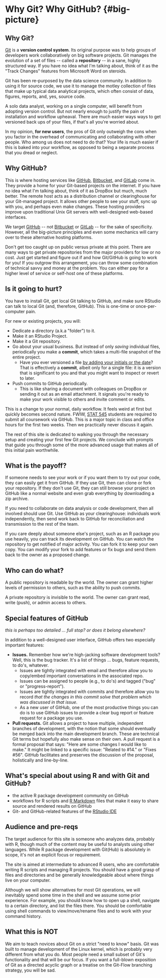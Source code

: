 # Why Git? Why GitHub? {#big-picture}

## Why Git?

[Git](http://git-scm.com) is a __version control system__. Its original purpose was to help groups of developers work collaboratively on big software projects. Git manages the evolution of a set of files -- called a __repository__ -- in a sane, highly structured way. If you have no idea what I'm talking about, think of it as the "Track Changes" features from Microsoft Word on steroids.

Git has been re-purposed by the data science community. In addition to using it for source code, we use it to manage the motley collection of files that make up typical data analytical projects, which often consist of data, figures, reports, and, yes, source code.

A solo data analyst, working on a single computer, will benefit from adopting version control. But not nearly enough to justify the pain of installation and workflow upheaval. There are much easier ways ways to get versioned back ups of your files, if that's all you're worried about.

In my opinion, **for new users**, the pros of Git only outweigh the cons when you factor in the overhead of communicating and collaborating with other people. Who among us does not need to do that? Your life is much easier if this is baked into your workflow, as opposed to being a separate process that you dread or neglect.

## Why GitHub?

This is where hosting services like [GitHub](https://github.com), [Bitbucket](https://bitbucket.org), and [GitLab](https://about.gitlab.com) come in. They provide a home for your Git-based projects on the internet.  If you have no idea what I'm talking about, think of it as DropBox but much, much better. The remote host acts as a distribution channel or clearinghouse for your Git-managed project. It allows other people to see your stuff, sync up with you, and perhaps even make changes. These hosting providers improve upon traditional Unix Git servers with well-designed web-based interfaces.

We target [GitHub](https://github.com) -- not [Bitbucket](https://bitbucket.org) or [GitLab](https://about.gitlab.com) -- for the sake of specificity. However, all the big-picture principles and even some mechanics will carry over to these alternative hosting platforms.

Don't get too caught up on public versus private at this point. There are many ways to get private repositories from the major providers for low or no cost. Just get started and figure out if and how Git/GitHub is going to work for you! If you outgrow this arrangement, you can throw some combination of technical savvy and money at the problem. You can either pay for a higher level of service or self-host one of these platforms.

## Is it going to hurt?

You have to install Git, get local Git talking to GitHub, and make sure RStudio can talk to local Git (and, therefore, GitHub). This is one-time or once-per-computer pain.

For new or existing projects, you will:

  * Dedicate a directory (a.k.a "folder") to it.
  * Make it an RStudio Project.
  * Make it a Git repository.
  * Go about your usual business. But instead of only *saving* individual files, periodically you make a **commit**, which takes a multi-file snapshot of the entire project.
    - Have you ever versioned a file [by adding your initials or the date](http://www.phdcomics.com/comics/archive.php?comicid=1531)? That is effectively a **commit**, albeit only for a single file: it is a version that is significant to you and that you might want to inspect or revert to later.
  * Push commits to GitHub periodically.
    - This is like sharing a document with colleagues on DropBox or sending it out as an email attachment. It signals you're ready to make your work visible to others and invite comment or edits.
  
This is a change to your normal, daily workflow. It feels weird at first but quickly becomes second nature. FWIW, [STAT 545](http://stat545.com) students are required to submit all coursework via GitHub. This is a major topic in class and office hours for the first two weeks. Then we practically never discuss it again.

The rest of this site is dedicated to walking you through the necessary setup and creating your first few Git projects. We conclude with prompts that guide you through some of the more advanced usage that makes all of this initial pain worthwhile.

## What is the payoff?

If someone needs to see your work or if you want them to try out your code, they can easily get it from GitHub. If they use Git, then can clone or fork your repository. If they don't use Git, they can still browse your project on GitHub like a normal website and even grab everything by downloading a zip archive.

If you need to collaborate on data analysis or code development, then all involved should use Git. Use GitHub as your clearinghouse: individuals work independently, then send work back to GitHub for reconciliation and transmission to the rest of the team.

If you care deeply about someone else's project, such as an R package you use heavily, you can track its development on GitHub. You can watch the repository to get notified of major activity. You can fork it to keep your own copy. You can modify your fork to add features or fix bugs and send them back to the owner as a proposed change.

## Who can do what?

A public repository is readable by the world. The owner can grant higher levels of permission to others, such as the ability to push commits.

A private repository is invisible to the world. The owner can grant read, write (push), or admin access to others.

## Special features of GitHub

*this is perhaps too detailed ... full stop? or does it belong elsewhere?*

In addition to a well-designed user interface, GitHub offers two especially important features:

  * **Issues.** Remember how we're high-jacking software development tools? Well, this is the bug tracker. It's a list of things ... bugs, feature requests, to do's, whatever.
    - Issues are tightly integrated with email and therefore allow you to copy/embed important conversations in the associated repo.
    - Issues can be assigned to people (e.g., to do's) and tagged ("bug" or "progress-report").
    - Issues are tightly integrated with commits and therefore allow you to record *that the changes in this commit solve that problem which was discussed in that issue*.
    - As a new user of GitHub, one of the most productive things you can do is to use GitHub issues to provide a clear bug report or feature request for a package you use.
 * **Pull requests.** Git allows a project to have multiple, independent branches of development, with the notion that some should eventually be merged back into the main development branch. These are technical Git terms but hopefully also make sense on their own. A pull request is a formal proposal that says: "Here are some changes I would like to make." It might be linked to a specific issue: "Related to #14." or "Fixes #56". GitHub facilitates and preserves the discussion of the proposal, holistically and line-by-line.

## What's special about using R and with Git and GitHub?

  * the active R package development community on GitHub
  * workflows for R scripts and [R Markdown](http://rmarkdown.rstudio.com) files that make it easy to share source and rendered results on GitHub
  * Git- and GitHub-related features of the [RStudio IDE](https://www.rstudio.com/products/rstudio-desktop/)

## Audience and pre-reqs

The target audience for this site is someone who analyzes data, probably with R, though much of the content may be useful to analysts using other languages. While R package development with Git(Hub) is absolutely in scope, it's not an explicit focus or requirement.

The site is aimed at intermediate to advanced R users, who are comfortable writing R scripts and managing R projects. You should have a good grasp of files and directories and be generally knowledgeable about where things live on your computer.

Although we will show alternatives for most Git operations, we will inevitably spend some time in the shell and we assume some prior experience. For example, you should know how to open up a shell, navigate to a certain directory, and list the files there. You should be comfortable using shell commands to view/move/rename files and to work with your command history.

## What this is NOT

We aim to teach novices about Git on a strict "need to know" basis. Git was built to manage development of the Linux kernel, which is probably very different from what you do. Most people need a small subset of Git's functionality and that will be our focus. If you want a full-blown exposition of Git as a directed acyclic graph or a treatise on the Git-Flow branching strategy, you will be sad.
